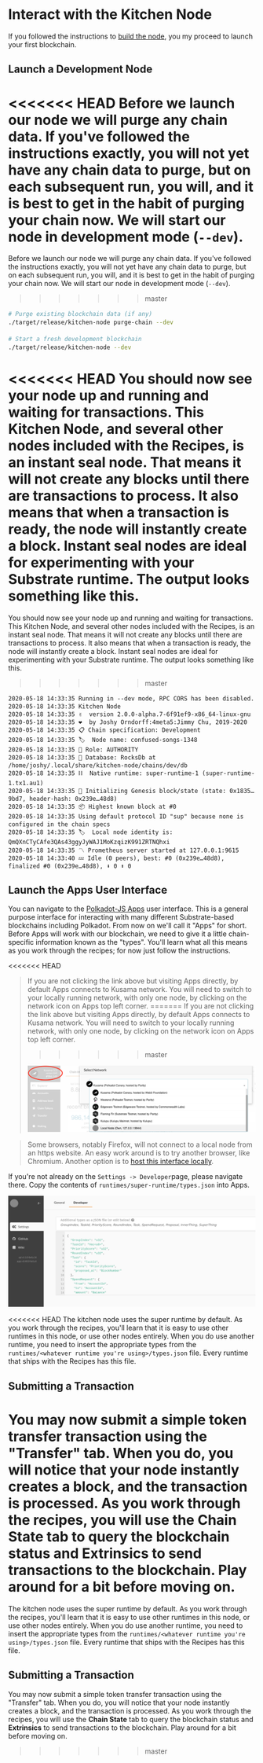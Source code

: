 # Interact with the Kitchen Node

If you followed the instructions to [build the node](./1-build-node.md), you my proceed to launch
your first blockchain.

## Launch a Development Node

<<<<<<< HEAD
Before we launch our node we will purge any chain data. If you've followed the instructions exactly,
you will not yet have any chain data to purge, but on each subsequent run, you will, and it is best
to get in the habit of purging your chain now. We will start our node in development mode (`--dev`).
=======
Before we launch our node we will purge any chain data. If you've followed the instructions exactly, you will not yet have any chain data to purge, but on each subsequent run, you will, and it is best to get in the habit of purging your chain now. We will start our node in development mode (`--dev`).
>>>>>>> master

```bash
# Purge existing blockchain data (if any)
./target/release/kitchen-node purge-chain --dev

# Start a fresh development blockchain
./target/release/kitchen-node --dev
```

<<<<<<< HEAD
You should now see your node up and running and waiting for transactions. This Kitchen Node, and
several other nodes included with the Recipes, is an instant seal node. That means it will not
create any blocks until there are transactions to process. It also means that when a transaction is
ready, the node will instantly create a block. Instant seal nodes are ideal for experimenting with
your Substrate runtime. The output looks something like this.
=======
You should now see your node up and running and waiting for transactions. This Kitchen Node, and several other nodes included with the Recipes, is an instant seal node. That means it will not create any blocks until there are transactions to process. It also means that when a transaction is ready, the node will instantly create a block. Instant seal nodes are ideal for experimenting with your Substrate runtime. The output looks something like this.
>>>>>>> master

```
2020-05-18 14:33:35 Running in --dev mode, RPC CORS has been disabled.
2020-05-18 14:33:35 Kitchen Node
2020-05-18 14:33:35 ✌️  version 2.0.0-alpha.7-6f91ef9-x86_64-linux-gnu
2020-05-18 14:33:35 ❤️  by Joshy Orndorff:4meta5:Jimmy Chu, 2019-2020
2020-05-18 14:33:35 📋 Chain specification: Development
2020-05-18 14:33:35 🏷  Node name: confused-songs-1348
2020-05-18 14:33:35 👤 Role: AUTHORITY
2020-05-18 14:33:35 💾 Database: RocksDb at /home/joshy/.local/share/kitchen-node/chains/dev/db
2020-05-18 14:33:35 ⛓  Native runtime: super-runtime-1 (super-runtime-1.tx1.au1)
2020-05-18 14:33:35 🔨 Initializing Genesis block/state (state: 0x1835…9bd7, header-hash: 0x239e…48d8)
2020-05-18 14:33:35 📦 Highest known block at #0
2020-05-18 14:33:35 Using default protocol ID "sup" because none is configured in the chain specs
2020-05-18 14:33:35 🏷  Local node identity is: QmQXnCTyCAfe3QAs43ggyJyWAJ1MoKzqizK991ZRTNQhxi
2020-05-18 14:33:35 〽️ Prometheus server started at 127.0.0.1:9615
2020-05-18 14:33:40 💤 Idle (0 peers), best: #0 (0x239e…48d8), finalized #0 (0x239e…48d8), ⬇ 0 ⬆ 0
```

## Launch the Apps User Interface

You can navigate to the
[Polkadot-JS Apps](https://polkadot.js.org/apps/#/settings/developer?rpc=ws://127.0.0.1:9944) user
interface. This is a general purpose interface for interacting with many different Substrate-based
blockchains including Polkadot. From now on we'll call it "Apps" for short. Before Apps will work
with our blockchain, we need to give it a little chain-specific information known as the "types".
You'll learn what all this means as you work through the recipes; for now just follow the
instructions.

<<<<<<< HEAD
> If you are not clicking the link above but visiting Apps directly, by default Apps connects to
> Kusama network. You will need to switch to your locally running network, with only one node, by
> clicking on the network icon on Apps top left corner.
=======
> If you are not clicking the link above but visiting Apps directly, by default Apps connects to Kusama network. You will need to switch to your locally running network, with only one node, by clicking on the network icon on Apps top left corner.
>>>>>>> master
>
> ![Screenshot: Switching Network](../img/apps-select-network.png)

> Some browsers, notably Firefox, will not connect to a local node from an https website. An easy
> work around is to try another browser, like Chromium. Another option is to
> [host this interface locally](https://github.com/polkadot-js/apps#development).

If you're not already on the `Settings -> Developer`page, please navigate there. Copy the contents
of `runtimes/super-runtime/types.json` into Apps.

![Screenshot: pasting types into Apps UI](../img/apps-types.png)

<<<<<<< HEAD
The kitchen node uses the super runtime by default. As you work through the recipes, you'll learn
that it is easy to use other runtimes in this node, or use other nodes entirely. When you do use
another runtime, you need to insert the appropriate types from the
`runtimes/<whatever runtime you're using>/types.json` file. Every runtime that ships with the
Recipes has this file.

## Submitting a Transaction

You may now submit a simple token transfer transaction using the "Transfer" tab. When you do, you
will notice that your node instantly creates a block, and the transaction is processed. As you work
through the recipes, you will use the **Chain State** tab to query the blockchain status and
**Extrinsics** to send transactions to the blockchain. Play around for a bit before moving on.
=======
The kitchen node uses the super runtime by default. As you work through the recipes, you'll learn that it is easy to use other runtimes in this node, or use other nodes entirely. When you do use another runtime, you need to insert the appropriate types from the `runtimes/<whatever runtime you're using>/types.json` file. Every runtime that ships with the Recipes has this file.

## Submitting a Transaction

You may now submit a simple token transfer transaction using the "Transfer" tab. When you do, you will notice that your node instantly creates a block, and the transaction is processed. As you work through the recipes, you will use the **Chain State** tab to query the blockchain status and **Extrinsics** to send transactions to the blockchain. Play around for a bit before moving on.
>>>>>>> master
